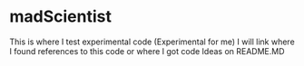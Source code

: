 # madScientist
This is where I test experimental code (Experimental for me) I will link where I found references to this code or where I got code Ideas on README.MD

